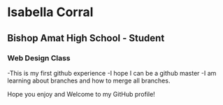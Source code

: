 # Isabella Corral
## Bishop Amat High School - Student
### Web Design Class
-This is my first github experience
-I hope I can be a github master
-I am learning about branches and how to merge all branches.

Hope you enjoy and Welcome to my GitHub profile!
